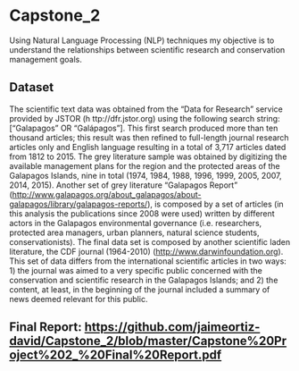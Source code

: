 # Capstone_2
Using Natural Language Processing (NLP) techniques my objective is to understand the relationships between scientific research and conservation management goals.
## Dataset
The scientific text data was obtained from the “Data for Research” service provided by JSTOR (h​ ttp://dfr.jstor.org)​ using the following search string: [“Galapagos” OR “Galápagos”]. This first search produced more than ten thousand articles; this result was then refined to full-length journal research articles only and English language resulting in a total of 3,717 articles dated from 1812 to 2015. The grey literature sample was obtained by digitizing the available management plans for the region and the protected areas of the Galapagos Islands, nine in total (1974, 1984, 1988, 1996, 1999, 2005, 2007, 2014, 2015). Another set of grey literature “Galapagos Report” (http://www.galapagos.org/about_galapagos/about-galapagos/library/galapagos-reports/), is composed by a set of articles (in this analysis the publications since 2008 were used) written by different actors in the Galapagos environmental governance (i.e. researchers, protected area managers, urban planners, natural science students, conservationists). The final data set is composed by another scientific laden literature, the CDF journal (1964-2010) (http://www.darwinfoundation.org). This set of data differs from the international scientific articles in two ways: 1) the journal was aimed to a very specific public concerned with the conservation and scientific research in the Galapagos Islands; and 2) the content, at least, in the beginning of the journal included a summary of news deemed relevant for this public.

## Final Report: https://github.com/jaimeortiz-david/Capstone_2/blob/master/Capstone%20Project%202_%20Final%20Report.pdf
